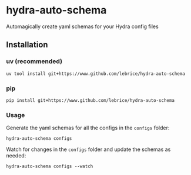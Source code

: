 # hydra-auto-schema

Automagically create yaml schemas for your Hydra config files

## Installation

### uv (recommended)

```console
uv tool install git+https://www.github.com/lebrice/hydra-auto-schema
```

### pip

```console
pip install git+https://www.github.com/lebrice/hydra-auto-schema
```

### Usage

Generate the yaml schemas for all the configs in the `configs` folder:

```console
hydra-auto-schema configs
```

Watch for changes in the `configs` folder and update the schemas as needed:

```console
hydra-auto-schema configs --watch
```
